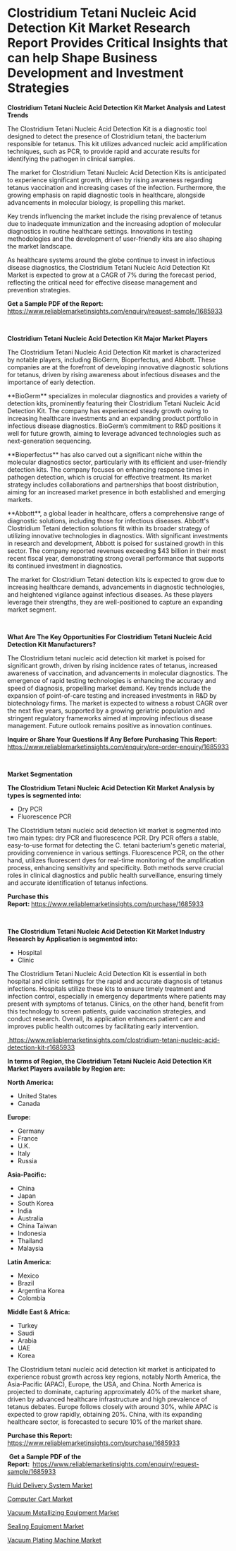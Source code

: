 <p><h1>Clostridium Tetani Nucleic Acid Detection Kit Market Research Report Provides Critical Insights that can help Shape Business Development and Investment Strategies</h1></p><p><strong>Clostridium Tetani Nucleic Acid Detection Kit Market Analysis and Latest Trends</strong></p>
<p><p>The Clostridium Tetani Nucleic Acid Detection Kit is a diagnostic tool designed to detect the presence of Clostridium tetani, the bacterium responsible for tetanus. This kit utilizes advanced nucleic acid amplification techniques, such as PCR, to provide rapid and accurate results for identifying the pathogen in clinical samples. </p><p>The market for Clostridium Tetani Nucleic Acid Detection Kits is anticipated to experience significant growth, driven by rising awareness regarding tetanus vaccination and increasing cases of the infection. Furthermore, the growing emphasis on rapid diagnostic tools in healthcare, alongside advancements in molecular biology, is propelling this market. </p><p>Key trends influencing the market include the rising prevalence of tetanus due to inadequate immunization and the increasing adoption of molecular diagnostics in routine healthcare settings. Innovations in testing methodologies and the development of user-friendly kits are also shaping the market landscape. </p><p>As healthcare systems around the globe continue to invest in infectious disease diagnostics, the Clostridium Tetani Nucleic Acid Detection Kit Market is expected to grow at a CAGR of 7% during the forecast period, reflecting the critical need for effective disease management and prevention strategies.</p></p>
<p><strong>Get a Sample PDF of the Report:&nbsp;</strong> <a href="https://www.reliablemarketinsights.com/enquiry/request-sample/1685933?utm_campaign=1400&utm_medium=2&utm_source=Github&utm_content=ia&utm_term=18102024&utm_id=clostridium-tetani-nucleic-acid-detection-kit">https://www.reliablemarketinsights.com/enquiry/request-sample/1685933</a></p>
<p>&nbsp;</p>
<p><strong>Clostridium Tetani Nucleic Acid Detection Kit Major Market Players</strong></p>
<p><p>The Clostridium Tetani Nucleic Acid Detection Kit market is characterized by notable players, including BioGerm, Bioperfectus, and Abbott. These companies are at the forefront of developing innovative diagnostic solutions for tetanus, driven by rising awareness about infectious diseases and the importance of early detection.</p><p>**BioGerm** specializes in molecular diagnostics and provides a variety of detection kits, prominently featuring their Clostridium Tetani Nucleic Acid Detection Kit. The company has experienced steady growth owing to increasing healthcare investments and an expanding product portfolio in infectious disease diagnostics. BioGerm’s commitment to R&D positions it well for future growth, aiming to leverage advanced technologies such as next-generation sequencing.</p><p>**Bioperfectus** has also carved out a significant niche within the molecular diagnostics sector, particularly with its efficient and user-friendly detection kits. The company focuses on enhancing response times in pathogen detection, which is crucial for effective treatment. Its market strategy includes collaborations and partnerships that boost distribution, aiming for an increased market presence in both established and emerging markets.</p><p>**Abbott**, a global leader in healthcare, offers a comprehensive range of diagnostic solutions, including those for infectious diseases. Abbott's Clostridium Tetani detection solutions fit within its broader strategy of utilizing innovative technologies in diagnostics. With significant investments in research and development, Abbott is poised for sustained growth in this sector. The company reported revenues exceeding $43 billion in their most recent fiscal year, demonstrating strong overall performance that supports its continued investment in diagnostics.</p><p>The market for Clostridium Tetani detection kits is expected to grow due to increasing healthcare demands, advancements in diagnostic technologies, and heightened vigilance against infectious diseases. As these players leverage their strengths, they are well-positioned to capture an expanding market segment.</p></p>
<p>&nbsp;</p>
<p><strong>What Are The Key Opportunities For Clostridium Tetani Nucleic Acid Detection Kit Manufacturers?</strong></p>
<p><p>The Clostridium tetani nucleic acid detection kit market is poised for significant growth, driven by rising incidence rates of tetanus, increased awareness of vaccination, and advancements in molecular diagnostics. The emergence of rapid testing technologies is enhancing the accuracy and speed of diagnosis, propelling market demand. Key trends include the expansion of point-of-care testing and increased investments in R&D by biotechnology firms. The market is expected to witness a robust CAGR over the next five years, supported by a growing geriatric population and stringent regulatory frameworks aimed at improving infectious disease management. Future outlook remains positive as innovation continues.</p></p>
<p><strong>Inquire or Share Your Questions If Any Before Purchasing This Report:</strong> <a href="https://www.reliablemarketinsights.com/enquiry/pre-order-enquiry/1685933?utm_campaign=1400&utm_medium=2&utm_source=Github&utm_content=ia&utm_term=18102024&utm_id=clostridium-tetani-nucleic-acid-detection-kit">https://www.reliablemarketinsights.com/enquiry/pre-order-enquiry/1685933</a></p>
<p>&nbsp;</p>
<p><strong>Market Segmentation</strong></p>
<p><strong>The Clostridium Tetani Nucleic Acid Detection Kit Market Analysis by types is segmented into:</strong></p>
<p><ul><li>Dry PCR</li><li>Fluorescence PCR</li></ul></p>
<p><p>The Clostridium tetani nucleic acid detection kit market is segmented into two main types: dry PCR and fluorescence PCR. Dry PCR offers a stable, easy-to-use format for detecting the C. tetani bacterium's genetic material, providing convenience in various settings. Fluorescence PCR, on the other hand, utilizes fluorescent dyes for real-time monitoring of the amplification process, enhancing sensitivity and specificity. Both methods serve crucial roles in clinical diagnostics and public health surveillance, ensuring timely and accurate identification of tetanus infections.</p></p>
<p><strong>Purchase this Report:&nbsp;</strong><a href="https://www.reliablemarketinsights.com/purchase/1685933?utm_campaign=1400&utm_medium=2&utm_source=Github&utm_content=ia&utm_term=18102024&utm_id=clostridium-tetani-nucleic-acid-detection-kit">https://www.reliablemarketinsights.com/purchase/1685933</a></p>
<p>&nbsp;</p>
<p><strong>The Clostridium Tetani Nucleic Acid Detection Kit Market Industry Research by Application is segmented into:</strong></p>
<p><ul><li>Hospital</li><li>Clinic</li></ul></p>
<p><p>The Clostridium Tetani Nucleic Acid Detection Kit is essential in both hospital and clinic settings for the rapid and accurate diagnosis of tetanus infections. Hospitals utilize these kits to ensure timely treatment and infection control, especially in emergency departments where patients may present with symptoms of tetanus. Clinics, on the other hand, benefit from this technology to screen patients, guide vaccination strategies, and conduct research. Overall, its application enhances patient care and improves public health outcomes by facilitating early intervention.</p></p>
<p><a href="https://www.reliablemarketinsights.com/clostridium-tetani-nucleic-acid-detection-kit-r1685933?utm_campaign=1400&utm_medium=2&utm_source=Github&utm_content=ia&utm_term=18102024&utm_id=clostridium-tetani-nucleic-acid-detection-kit">&nbsp;https://www.reliablemarketinsights.com/clostridium-tetani-nucleic-acid-detection-kit-r1685933</a></p>
<p><strong>In terms of Region, the Clostridium Tetani Nucleic Acid Detection Kit Market Players available by Region are:</strong></p>
<p>
    <p> <strong> North America: </strong>
        <ul>
            <li>United States</li>
            <li>Canada</li>
        </ul>
        </p> 
    <p> <strong> Europe: </strong>
        <ul>
            <li>Germany</li>
            <li>France</li>
            <li>U.K.</li>
            <li>Italy</li>
            <li>Russia</li>
        </ul>
        </p> 
    <p> <strong> Asia-Pacific: </strong>
        <ul>
            <li>China</li>
            <li>Japan</li>
            <li>South Korea</li>
            <li>India</li>
            <li>Australia</li>
            <li>China Taiwan</li>
            <li>Indonesia</li>
            <li>Thailand</li>
            <li>Malaysia</li>
        </ul>
        </p> 
    <p> <strong> Latin America: </strong>
        <ul>
            <li>Mexico</li>
            <li>Brazil</li>
            <li>Argentina Korea</li>
            <li>Colombia</li>
        </ul>
        </p> 
    <p> <strong> Middle East & Africa: </strong>
        <ul>
            <li>Turkey</li>
            <li>Saudi</li>
            <li>Arabia</li>
            <li>UAE</li>
            <li>Korea</li>
        </ul>
    </p>
    </p>
<p><p>The Clostridium tetani nucleic acid detection kit market is anticipated to experience robust growth across key regions, notably North America, the Asia-Pacific (APAC), Europe, the USA, and China. North America is projected to dominate, capturing approximately 40% of the market share, driven by advanced healthcare infrastructure and high prevalence of tetanus debates. Europe follows closely with around 30%, while APAC is expected to grow rapidly, obtaining 20%. China, with its expanding healthcare sector, is forecasted to secure 10% of the market share.</p></p>
<p><strong>Purchase this Report: </strong><a href="https://www.reliablemarketinsights.com/purchase/1685933?utm_campaign=1400&utm_medium=2&utm_source=Github&utm_content=ia&utm_term=18102024&utm_id=clostridium-tetani-nucleic-acid-detection-kit">https://www.reliablemarketinsights.com/purchase/1685933</a></p>
<p>&nbsp;<strong>Get a Sample PDF of the Report:&nbsp;&nbsp;</strong><a href="https://www.reliablemarketinsights.com/enquiry/request-sample/1685933?utm_campaign=1400&utm_medium=2&utm_source=Github&utm_content=ia&utm_term=18102024&utm_id=clostridium-tetani-nucleic-acid-detection-kit">https://www.reliablemarketinsights.com/enquiry/request-sample/1685933</a></p>
<p><strong></strong></p>
<p><p><a href="https://issuu.com/reportprime-2/docs/fluid-delivery-system-market-size-2_59efa36b4b5bac?utm_campaign=1400&utm_medium=2&utm_source=Github&utm_content=ia&utm_term=18102024&utm_id=clostridium-tetani-nucleic-acid-detection-kit">Fluid Delivery System Market</a></p><p><a href="https://www.linkedin.com/pulse/evolution-computer-cart-market-key-shifts-from-2024-2031-gphre?utm_campaign=1400&utm_medium=2&utm_source=Github&utm_content=ia&utm_term=18102024&utm_id=clostridium-tetani-nucleic-acid-detection-kit">Computer Cart Market</a></p><p><a href="https://www.linkedin.com/pulse/vacuum-metallizing-equipment-market-emerging-trends-future-eurcc?utm_campaign=1400&utm_medium=2&utm_source=Github&utm_content=ia&utm_term=18102024&utm_id=clostridium-tetani-nucleic-acid-detection-kit">Vacuum Metallizing Equipment Market</a></p><p><a href="https://www.linkedin.com/pulse/sealing-equipment-industry-insights-report-analyzing-market-vyuxc?utm_campaign=1400&utm_medium=2&utm_source=Github&utm_content=ia&utm_term=18102024&utm_id=clostridium-tetani-nucleic-acid-detection-kit">Sealing Equipment Market</a></p><p><a href="https://www.linkedin.com/pulse/vacuum-plating-machine-market-forecast-global-trends-analysis-uhnnc?utm_campaign=1400&utm_medium=2&utm_source=Github&utm_content=ia&utm_term=18102024&utm_id=clostridium-tetani-nucleic-acid-detection-kit">Vacuum Plating Machine Market</a></p></p>